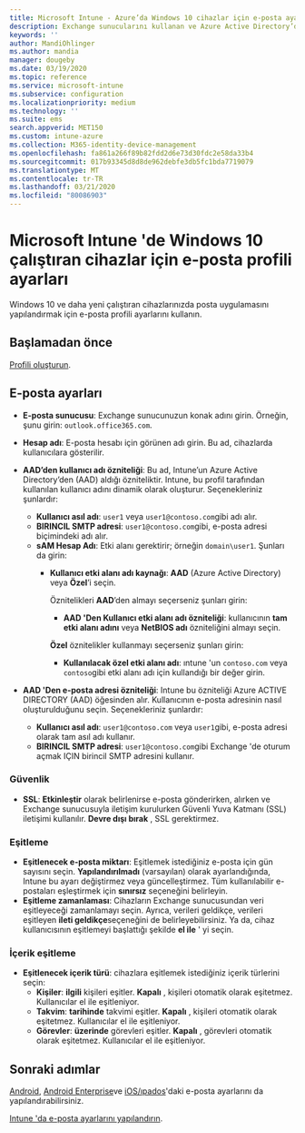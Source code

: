 ```yaml
---
title: Microsoft Intune - Azure’da Windows 10 cihazlar için e-posta ayarları | Microsoft Docs
description: Exchange sunucularını kullanan ve Azure Active Directory’den öznitelik alan bir cihaz yapılandırma e-posta profili oluşturun. Microsoft Intune kullanarak SSL’yi de etkinleştirebilir ve Windows 10 cihazlarda e-posta ve zamanlamaları eşitleyebilirsiniz.
keywords: ''
author: MandiOhlinger
ms.author: mandia
manager: dougeby
ms.date: 03/19/2020
ms.topic: reference
ms.service: microsoft-intune
ms.subservice: configuration
ms.localizationpriority: medium
ms.technology: ''
ms.suite: ems
search.appverid: MET150
ms.custom: intune-azure
ms.collection: M365-identity-device-management
ms.openlocfilehash: fa861a266f89b82fdd2d6e73d30fdc2e58da33b4
ms.sourcegitcommit: 017b93345d8d8de962debfe3db5fc1bda7719079
ms.translationtype: MT
ms.contentlocale: tr-TR
ms.lasthandoff: 03/21/2020
ms.locfileid: "80086903"
---
```

# <a name="email-profile-settings-for-devices-running-windows-10-in-microsoft-intune"></a>Microsoft Intune 'de Windows 10 çalıştıran cihazlar için e-posta profili ayarları

Windows 10 ve daha yeni çalıştıran cihazlarınızda posta uygulamasını yapılandırmak için e-posta profili ayarlarını kullanın.

## <a name="before-you-begin"></a>Başlamadan önce

[Profili oluşturun](email-settings-configure.md).

## <a name="email-settings"></a>E-posta ayarları

- **E-posta sunucusu**: Exchange sunucunuzun konak adını girin. Örneğin, şunu girin: `outlook.office365.com`.
- **Hesap adı**: E-posta hesabı için görünen adı girin. Bu ad, cihazlarda kullanıcılara gösterilir.
- **AAD’den kullanıcı adı özniteliği**: Bu ad, Intune’un Azure Active Directory’den (AAD) aldığı özniteliktir. Intune, bu profil tarafından kullanılan kullanıcı adını dinamik olarak oluşturur. Seçenekleriniz şunlardır:
  - **Kullanıcı asıl adı**: `user1` veya `user1@contoso.com`gibi adı alır.
  - **BIRINCIL SMTP adresi**: `user1@contoso.com`gibi, e-posta adresi biçimindeki adı alır.
  - **sAM Hesap Adı**: Etki alanı gerektirir; örneğin `domain\user1`. Şunları da girin:  
    - **Kullanıcı etki alanı adı kaynağı**: **AAD** (Azure Active Directory) veya **Özel**’i seçin.

      Öznitelikleri **AAD**’den almayı seçerseniz şunları girin:
      - **AAD 'Den Kullanıcı etki alanı adı özniteliği**: kullanıcının **tam etki alanı adını** veya **NetBIOS adı** özniteliğini almayı seçin.

      **Özel** öznitelikler kullanmayı seçerseniz şunları girin:
      - **Kullanılacak özel etki alanı adı**: ıntune 'un `contoso.com` veya `contoso`gibi etki alanı adı için kullandığı bir değer girin.

- **AAD 'Den e-posta adresi özniteliği**: Intune bu özniteliği Azure ACTIVE DIRECTORY (AAD) öğesinden alır. Kullanıcının e-posta adresinin nasıl oluşturulduğunu seçin. Seçenekleriniz şunlardır:
  - **Kullanıcı asıl adı**: `user1@contoso.com` veya `user1`gibi, e-posta adresi olarak tam asıl adı kullanır.
  - **BIRINCIL SMTP adresi**: `user1@contoso.com`gibi Exchange 'de oturum açmak IÇIN birincil SMTP adresini kullanır.

### <a name="security"></a>Güvenlik

- **SSL**: **Etkinleştir** olarak belirlenirse e-posta gönderirken, alırken ve Exchange sunucusuyla iletişim kurulurken Güvenli Yuva Katmanı (SSL) iletişimi kullanılır. **Devre dışı bırak** , SSL gerektirmez.

### <a name="synchronization"></a>Eşitleme

- **Eşitlenecek e-posta miktarı**: Eşitlemek istediğiniz e-posta için gün sayısını seçin. **Yapılandırılmadı** (varsayılan) olarak ayarlandığında, Intune bu ayarı değiştirmez veya güncelleştirmez. Tüm kullanılabilir e-postaları eşleştirmek için **sınırsız** seçeneğini belirleyin.
- **Eşitleme zamanlaması**: Cihazların Exchange sunucusundan veri eşitleyeceği zamanlamayı seçin. Ayrıca, verileri geldikçe, verileri eşitleyen **ileti geldikçe**seçeneğini de belirleyebilirsiniz. Ya da, cihaz kullanıcısının eşitlemeyi başlattığı şekilde **el ile** ' yi seçin.

### <a name="content-sync"></a>İçerik eşitleme

- **Eşitlenecek içerik türü**: cihazlara eşitlemek istediğiniz içerik türlerini seçin:
  - **Kişiler**: **ilgili** kişileri eşitler. **Kapalı** , kişileri otomatik olarak eşitetmez. Kullanıcılar el ile eşitleniyor.
  - **Takvim**: **tarihinde** takvimi eşitler. **Kapalı** , kişileri otomatik olarak eşitetmez. Kullanıcılar el ile eşitleniyor.
  - **Görevler**: **üzerinde** görevleri eşitler. **Kapalı** , görevleri otomatik olarak eşitetmez. Kullanıcılar el ile eşitleniyor.

## <a name="next-steps"></a>Sonraki adımlar

[Android](email-settings-android.md), [Android Enterprise](email-settings-android-enterprise.md)ve [iOS/ıpados](email-settings-ios.md)'daki e-posta ayarlarını da yapılandırabilirsiniz. 

[Intune 'da e-posta ayarlarını yapılandırın](email-settings-configure.md).
